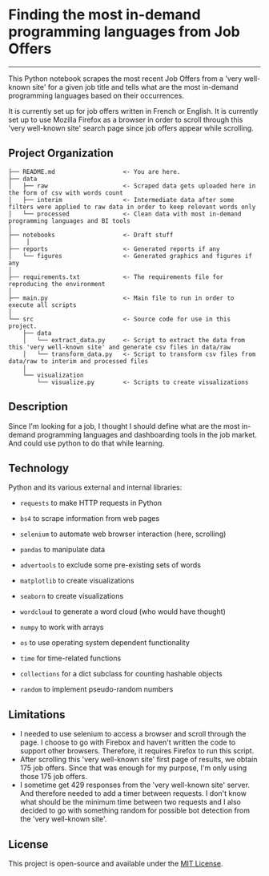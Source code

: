 # Finding the most in-demand programming languages from Job Offers
-----------
This Python notebook scrapes the most recent Job Offers from a 'very well-known site' for a given job title and tells what are the most in-demand programming languages based on their occurrences. 

It is currently set up for job offers written in French or English.
It is currently set up to use Mozilla Firefox as a browser in order to scroll through this 'very well-known site' search page since job offers appear while scrolling.


## Project Organization
    ├── README.md                   <- You are here.
    ├── data
    │   ├── raw                     <- Scraped data gets uploaded here in the form of csv with words count
    │   ├── interim                 <- Intermediate data after some filters were applied to raw data in order to keep relevant words only
    │   └── processed               <- Clean data with most in-demand programming languages and BI tools
    │
    ├── notebooks                   <- Draft stuff
    │    │
    ├── reports                     <- Generated reports if any
    │   └── figures                 <- Generated graphics and figures if any
    │
    ├── requirements.txt            <- The requirements file for reproducing the environment
    │
    ├── main.py                     <- Main file to run in order to execute all scripts
    │
    └── src                         <- Source code for use in this project.
        ├── data                    
        │   └── extract_data.py     <- Script to extract the data from this 'very well-known site' and generate csv files in data/raw
        │   └── transform_data.py   <- Script to transform csv files from data/raw to interim and processed files
        │
        └── visualization           
            └── visualize.py        <- Scripts to create visualizations
     

## Description
Since I'm looking for a job, I thought I should define what are the most in-demand programming languages and dashboarding tools in the job market. And could use python to do that while learning. 

## Technology
Python and its various external and internal libraries:
- `requests` to make HTTP requests in Python
- `bs4` to scrape information from web pages
- `selenium` to automate web browser interaction (here, scrolling)
- `pandas` to manipulate data
- `advertools` to exclude some pre-existing sets of words 
- `matplotlib` to create visualizations
- `seaborn` to create visualizations 
- `wordcloud` to generate a word cloud (who would have thought)
- `numpy` to work with arrays

- `os` to use operating system dependent functionality
- `time` for time-related functions
- `collections` for a dict subclass for counting hashable objects
- `random` to implement pseudo-random numbers


## Limitations
- I needed to use selenium to access a browser and scroll through the page. I choose to go with Firebox and haven't written the code to support other browsers. Therefore, it requires Firefox to run this script. 
- After scrolling this 'very well-known site' first page of results, we obtain 175 job offers. Since that was enough for my purpose, I'm only using those 175 job offers.
- I sometime get 429 responses from the 'very well-known site' server. And therefore needed to add a timer between requests. I don't know what should be the minimum time between two requests and I also decided to go with something random for possible bot detection from the 'very well-known site'.


## License
This project is open-source and available under the [MIT License](https://choosealicense.com/licenses/mit/). 